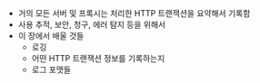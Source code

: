 - 거의 모든 서버 및 프록시는 처리한 HTTP 트랜잭션을 요약해서 기록함
- 사용 추적, 보안, 청구, 에러 탐지 등을 위해서
- 이 장에서 배울 것들
  - 로깅
  - 어떤 HTTP 트랜잭션 정보를 기록하는지
  - 로그 포맷들
